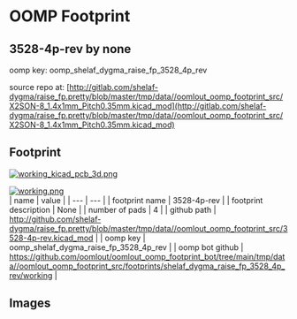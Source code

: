 # OOMP Footprint  
## 3528-4p-rev  by none  
  
oomp key: oomp_shelaf_dygma_raise_fp_3528_4p_rev  
  
source repo at: [http://gitlab.com/shelaf-dygma/raise_fp.pretty/blob/master/tmp/data//oomlout_oomp_footprint_src/X2SON-8_1.4x1mm_Pitch0.35mm.kicad_mod](http://gitlab.com/shelaf-dygma/raise_fp.pretty/blob/master/tmp/data//oomlout_oomp_footprint_src/X2SON-8_1.4x1mm_Pitch0.35mm.kicad_mod)  
## Footprint  
  
[![working_kicad_pcb_3d.png](working_kicad_pcb_3d_600.png)](working_kicad_pcb_3d.png)  
  
[![working.png](working_600.png)](working.png)  
| name | value | 
| --- | --- | 
| footprint name | 3528-4p-rev | 
| footprint description | None | 
| number of pads | 4 | 
| github path | http://github.com/shelaf-dygma/raise_fp.pretty/blob/master/tmp/data//oomlout_oomp_footprint_src/3528-4p-rev.kicad_mod | 
| oomp key | oomp_shelaf_dygma_raise_fp_3528_4p_rev | 
| oomp bot github | https://github.com/oomlout/oomlout_oomp_footprint_bot/tree/main/tmp/data//oomlout_oomp_footprint_src/footprints/shelaf_dygma_raise_fp_3528_4p_rev/working | 
## Images  
